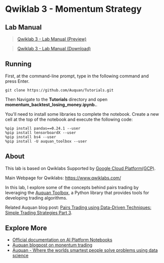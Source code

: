# Qwiklab 3 - Momentum Strategy

## Lab Manual
>[Qwiklab 3 - Lab Manual (Preview)](https://github.com/PeterQiu0516/GoogleCloud-ML-for-Trading/blob/master/Course%202%20-%20Using%20Machine%20Learning%20in%20Trading%20and%20Finance/Qwiklab%203%20-%20Momentum%20Strategy/Qwiklab%203%20-%20Lab%20Manual.pdf)

>[Qwiklab 3 - Lab Manual (Download)](https://github.com/PeterQiu0516/GoogleCloud-ML-for-Trading/raw/master/Course%202%20-%20Using%20Machine%20Learning%20in%20Trading%20and%20Finance/Qwiklab%203%20-%20Momentum%20Strategy/Qwiklab%203%20-%20Lab%20Manual.pdf)

## Running

First, at the command-line prompt, type in the following command and press Enter.
```
git clone https://github.com/Auquan/Tutorials.git
```

Then Navigate to the **Tutorials** directory and open **momentum_backtest_losing_money.ipynb.**.

You'll need to install some libraries to complete the notebook. Create a new cell at the top of the notebook and execute the following code:

```
%pip install pandas==0.24.1 --user
%pip install tensorboardX --user
%pip install bs4 --user
%pip install -U auquan_toolbox --user
```

## About
This lab is based on Qwiklabs Supported by [Google Cloud Platform(GCP)](https://cloud.google.com/). 

Main Webpage for Qwiklabs: https://www.qwiklabs.com/

In this lab, I explore some of the concepts behind pairs trading by leveraging the [Auquan Toolbox](https://github.com/Auquan/auquan-toolbox-python), a Python library that provides tools for developing trading algorithms.

Related Auquan blog post:  [Pairs Trading using Data-Driven Techniques: Simple Trading Strategies Part 3](https://medium.com/auquan/pairs-trading-data-science-7dbedafcfe5a).

## Explore More
+ [Official documentation on AI Platform Notebooks](https://cloud.google.com/ai-platform/notebooks/docs/)
+ [Auquan blogpost on monentum trading](https://medium.com/auquan/momentum-simple-trading-strategies-part-2-188cf464ffcf)
+ [Auquan - Where the worlds smartest people solve problems using data science](https://auquan.com/)
